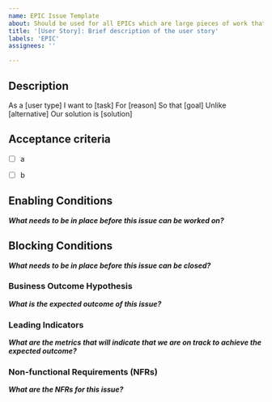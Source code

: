 ```yaml
---
name: EPIC Issue Template
about: Should be used for all EPICs which are large pieces of work that can be broken down into smaller tasks
title: '[User Story]: Brief description of the user story'
labels: 'EPIC'
assignees: ''

---
```


## Description
As a [user type]
I want to [task]
For [reason] 
So that [goal] 
Unlike [alternative]
Our solution is [solution]


## Acceptance criteria 
- [ ] a
- [ ] b


## Enabling Conditions
__*What needs to be in place before this issue can be worked on?*__


## Blocking Conditions
__*What needs to be in place before this issue can be closed?*__


### Business Outcome Hypothesis
__*What is the expected outcome of this issue?*__


### Leading Indicators
__*What are the metrics that will indicate that we are on track to achieve the expected outcome?*__


### Non-functional Requirements (NFRs)
__*What are the NFRs for this issue?*__
